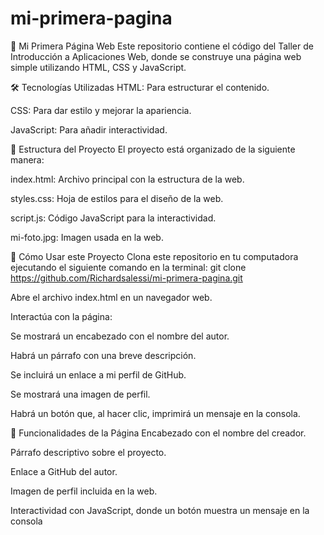 # mi-primera-pagina

📌 Mi Primera Página Web
Este repositorio contiene el código del Taller de Introducción a Aplicaciones Web, donde se construye una página web simple utilizando HTML, CSS y JavaScript.

🛠 Tecnologías Utilizadas
HTML: Para estructurar el contenido.

CSS: Para dar estilo y mejorar la apariencia.

JavaScript: Para añadir interactividad.

📂 Estructura del Proyecto
El proyecto está organizado de la siguiente manera:

index.html: Archivo principal con la estructura de la web.

styles.css: Hoja de estilos para el diseño de la web.

script.js: Código JavaScript para la interactividad.

mi-foto.jpg: Imagen usada en la web.

🚀 Cómo Usar este Proyecto
Clona este repositorio en tu computadora ejecutando el siguiente comando en la terminal:
git clone https://github.com/Richardsalessi/mi-primera-pagina.git

Abre el archivo index.html en un navegador web.

Interactúa con la página:

Se mostrará un encabezado con el nombre del autor.

Habrá un párrafo con una breve descripción.

Se incluirá un enlace a mi perfil de GitHub.

Se mostrará una imagen de perfil.

Habrá un botón que, al hacer clic, imprimirá un mensaje en la consola.

📄 Funcionalidades de la Página
Encabezado con el nombre del creador.

Párrafo descriptivo sobre el proyecto.

Enlace a GitHub del autor.

Imagen de perfil incluida en la web.

Interactividad con JavaScript, donde un botón muestra un mensaje en la consola